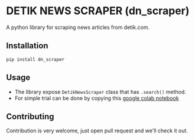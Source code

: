 # DETIK NEWS SCRAPER (dn_scraper)

A python library for scraping news articles from detik.com.

## Installation
```
pip install dn_scraper
```

## Usage
- The library expose ```DetikNewsScraper``` class that has ```.search()``` method.
- For simple trial can be done by copying this [google colab notebook](https://colab.research.google.com/drive/1FFPF3_Y0oJJVt7LFOitUIZ95yVtlZMiZ?usp=sharing)

## Contributing
Contribution is very welcome, just open pull request and we'll check it out.

